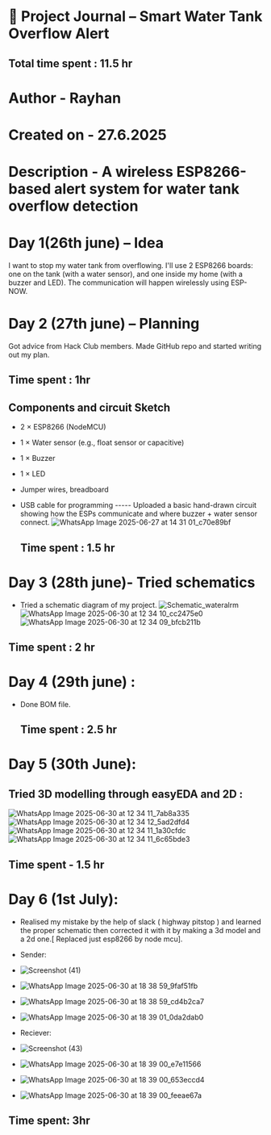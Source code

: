 # 📓 Project Journal – Smart Water Tank Overflow Alert
## Total time spent : 11.5 hr
# Author - Rayhan 
# Created on - 27.6.2025
# Description - A wireless ESP8266-based alert system for water tank overflow detection
# Day 1(26th june) – Idea 
I want to stop my water tank from overflowing. I'll use 2 ESP8266 boards: one on the tank (with a water sensor), and one inside my home (with a buzzer and LED). The communication will happen wirelessly using ESP-NOW.

# Day 2 (27th june) – Planning
Got advice from Hack Club members. Made GitHub repo and started writing out my plan.
## Time spent : 1hr
## Components and circuit Sketch
- 2 × ESP8266 (NodeMCU)
- 1 × Water sensor (e.g., float sensor or capacitive)
- 1 × Buzzer
- 1 × LED
- Jumper wires, breadboard
- USB cable for programming
----- Uploaded a basic hand-drawn circuit showing how the ESPs communicate and where buzzer + water sensor connect.
  ![WhatsApp Image 2025-06-27 at 14 31 01_c70e89bf](https://github.com/user-attachments/assets/50b4b1f6-143b-49b5-a914-9f3008202d1d)

  ## Time spent : 1.5 hr
# Day 3 (28th june)- Tried schematics
- Tried a schematic diagram of my project.
![Schematic_wateralrm](https://github.com/user-attachments/assets/eebf3a0b-ef7a-480d-8f08-b981004aeb6e)
![WhatsApp Image 2025-06-30 at 12 34 10_cc2475e0](https://github.com/user-attachments/assets/059fc8fb-981d-4c1a-aa63-70ebd412b156)
![WhatsApp Image 2025-06-30 at 12 34 09_bfcb211b](https://github.com/user-attachments/assets/398f1a96-b9b9-46d6-aca8-1a2206f5f274)

## Time spent : 2 hr
# Day 4 (29th june) :
- Done BOM file.
  
  ## Time spent : 2.5 hr
# Day 5 (30th June):
## Tried 3D modelling through easyEDA and 2D :
![WhatsApp Image 2025-06-30 at 12 34 11_7ab8a335](https://github.com/user-attachments/assets/2bf5cd0a-0144-467d-b1ce-9654c10bd769)
![WhatsApp Image 2025-06-30 at 12 34 12_5ad2dfd4](https://github.com/user-attachments/assets/fe2f1f2a-d87e-443c-a7c8-b504fb7fef77)
![WhatsApp Image 2025-06-30 at 12 34 11_1a30cfdc](https://github.com/user-attachments/assets/db302921-4702-478f-bcb2-e59fd8d86755)
![WhatsApp Image 2025-06-30 at 12 34 11_6c65bde3](https://github.com/user-attachments/assets/82f740bb-a2f4-4c70-aa8a-911fe988659b)
## Time spent - 1.5 hr

# Day 6 (1st July):
- Realised my mistake by the help of slack ( highway pitstop ) and learned the proper schematic then corrected it with it by making a 3d model and a 2d one.[ Replaced just esp8266 by node mcu].
- Sender:
- ![Screenshot (41)](https://github.com/user-attachments/assets/17d42bab-2d7d-4d87-aab4-44fcf8f3e359)
- ![WhatsApp Image 2025-06-30 at 18 38 59_9faf51fb](https://github.com/user-attachments/assets/ab5a491b-a165-4692-b003-ba1635981aea)
- ![WhatsApp Image 2025-06-30 at 18 38 59_cd4b2ca7](https://github.com/user-attachments/assets/9a20e686-4151-4005-9252-1caed8efe5c6)
- ![WhatsApp Image 2025-06-30 at 18 39 01_0da2dab0](https://github.com/user-attachments/assets/2429e815-38e5-48dd-ad80-24bb9ae73c89)

- Reciever:
- ![Screenshot (43)](https://github.com/user-attachments/assets/52cd2aa6-080b-44d5-9f48-cd39f68e9813)
- ![WhatsApp Image 2025-06-30 at 18 39 00_e7e11566](https://github.com/user-attachments/assets/b02af12a-b15b-4284-b1dc-9a65ab9f8fec)
- ![WhatsApp Image 2025-06-30 at 18 39 00_653eccd4](https://github.com/user-attachments/assets/d8c68ac3-c1e6-4e35-a787-4fb05f230573)
- ![WhatsApp Image 2025-06-30 at 18 39 00_feeae67a](https://github.com/user-attachments/assets/bc945845-059a-46e8-98e2-d60ecb26eac4)
## Time spent: 3hr
